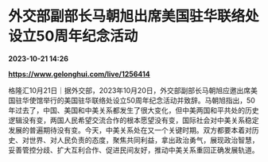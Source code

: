 # 外交部副部长马朝旭出席美国驻华联络处设立50周年纪念活动

**2023-10-21 14:26**

**https://www.gelonghui.com/live/1256414**

格隆汇10月21日｜据外交部，2023年10月20日，外交部副部长马朝旭应邀出席美国驻华使馆举行的美国驻华联络处设立50周年纪念活动并致辞。马朝旭指出，50年过去了，中国、美国和中美关系都发生了很大变化，但中美两国和平共处的历史逻辑没有变，两国人民希望交流合作的根本愿望没有变，国际社会对中美关系稳定发展的普遍期待没有变。今天，中美关系处在又一个关键时期。双方都要本着对历史、对世界、对人民负责的态度，聚焦共同利益，拿出政治勇气，展现政治智慧，妥善管控分歧、扩大互利合作、促进民间友好，推动中美关系重回正确发展轨道。